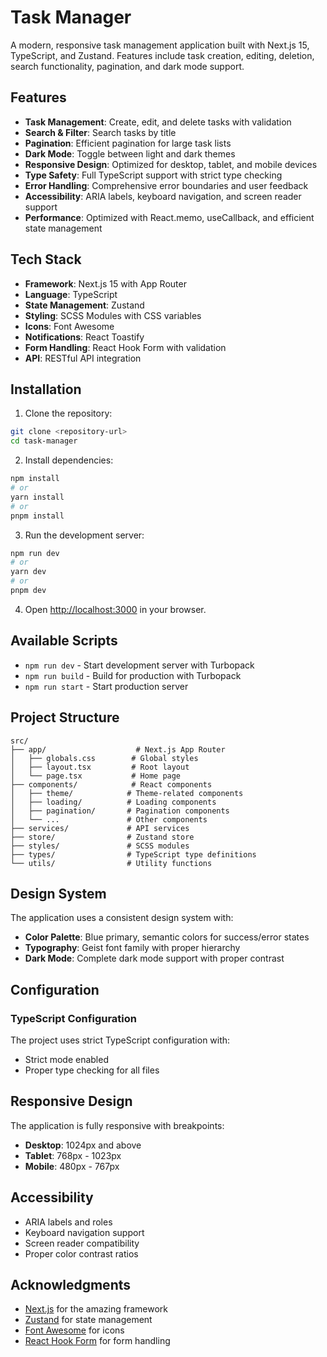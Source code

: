 # Task Manager

A modern, responsive task management application built with Next.js 15, TypeScript, and Zustand. Features include task creation, editing, deletion, search functionality, pagination, and dark mode support.

## Features

- **Task Management**: Create, edit, and delete tasks with validation
- **Search & Filter**: Search tasks by title
- **Pagination**: Efficient pagination for large task lists
- **Dark Mode**: Toggle between light and dark themes
- **Responsive Design**: Optimized for desktop, tablet, and mobile devices
- **Type Safety**: Full TypeScript support with strict type checking
- **Error Handling**: Comprehensive error boundaries and user feedback
- **Accessibility**: ARIA labels, keyboard navigation, and screen reader support
- **Performance**: Optimized with React.memo, useCallback, and efficient state management

## Tech Stack

- **Framework**: Next.js 15 with App Router
- **Language**: TypeScript
- **State Management**: Zustand
- **Styling**: SCSS Modules with CSS variables
- **Icons**: Font Awesome
- **Notifications**: React Toastify
- **Form Handling**: React Hook Form with validation
- **API**: RESTful API integration

## Installation

1. Clone the repository:
```bash
git clone <repository-url>
cd task-manager
```

2. Install dependencies:
```bash
npm install
# or
yarn install
# or
pnpm install
```

3. Run the development server:
```bash
npm run dev
# or
yarn dev
# or
pnpm dev
```

4. Open [http://localhost:3000](http://localhost:3000) in your browser.

## Available Scripts

- `npm run dev` - Start development server with Turbopack
- `npm run build` - Build for production with Turbopack
- `npm run start` - Start production server

## Project Structure

```
src/
├── app/                    # Next.js App Router
│   ├── globals.css        # Global styles
│   ├── layout.tsx         # Root layout
│   └── page.tsx           # Home page
├── components/            # React components
│   ├── theme/            # Theme-related components
│   ├── loading/          # Loading components
│   ├── pagination/       # Pagination components
│   └── ...               # Other components
├── services/             # API services
├── store/                # Zustand store
├── styles/               # SCSS modules
├── types/                # TypeScript type definitions
└── utils/                # Utility functions
```

## Design System

The application uses a consistent design system with:

- **Color Palette**: Blue primary, semantic colors for success/error states
- **Typography**: Geist font family with proper hierarchy
- **Dark Mode**: Complete dark mode support with proper contrast

## Configuration

### TypeScript Configuration

The project uses strict TypeScript configuration with:
- Strict mode enabled
- Proper type checking for all files

## Responsive Design

The application is fully responsive with breakpoints:
- **Desktop**: 1024px and above
- **Tablet**: 768px - 1023px
- **Mobile**: 480px - 767px

## Accessibility

- ARIA labels and roles
- Keyboard navigation support
- Screen reader compatibility
- Proper color contrast ratios


## Acknowledgments

- [Next.js](https://nextjs.org/) for the amazing framework
- [Zustand](https://github.com/pmndrs/zustand) for state management
- [Font Awesome](https://fontawesome.com/) for icons
- [React Hook Form](https://react-hook-form.com/) for form handling
